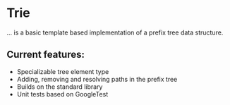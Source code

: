 # Trie

... is a basic template based implementation of a prefix tree data structure.

## Current features:

- Specializable tree element type
- Adding, removing and resolving paths in the prefix tree
- Builds on the standard library
- Unit tests based on GoogleTest
